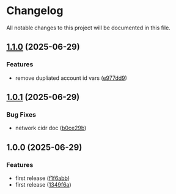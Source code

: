 # Changelog

All notable changes to this project will be documented in this file.

## [1.1.0](https://github.com/yros-cloud/terraform-aws-network-foundation/compare/v1.0.1...v1.1.0) (2025-06-29)


### Features

* remove dupliated account id vars ([e977dd9](https://github.com/yros-cloud/terraform-aws-network-foundation/commit/e977dd907c29cc752cfd8455a32fe4bc92064c4f))

## [1.0.1](https://github.com/yros-cloud/terraform-aws-network-foundation/compare/v1.0.0...v1.0.1) (2025-06-29)


### Bug Fixes

* network cidr doc ([b0ce29b](https://github.com/yros-cloud/terraform-aws-network-foundation/commit/b0ce29b8678cdd072c7505ff1285551bb169095c))

## 1.0.0 (2025-06-29)


### Features

* first release ([f1f6abb](https://github.com/yros-cloud/terraform-aws-network-foundation/commit/f1f6abb0cf5344247b5b708527f189857f9c9acb))
* first release ([1349f6a](https://github.com/yros-cloud/terraform-aws-network-foundation/commit/1349f6adf50b32c58c5a1fdbbf2f9e00d1b6bc7c))
